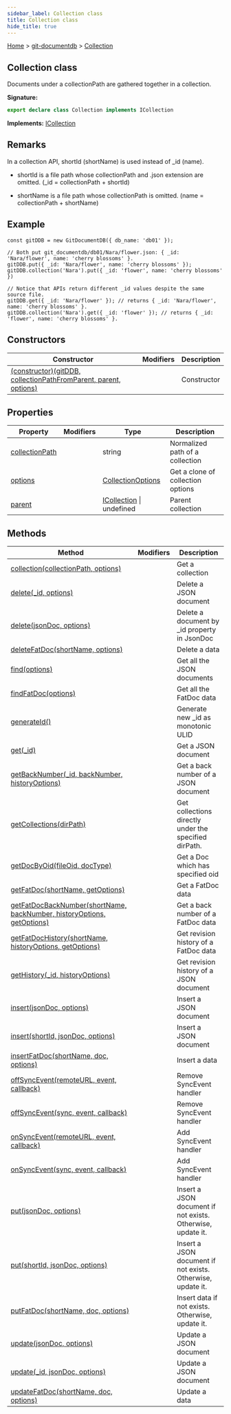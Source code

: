 ```yaml
---
sidebar_label: Collection class
title: Collection class
hide_title: true
---
```


[Home](./index.md) &gt; [git-documentdb](./git-documentdb.md) &gt; [Collection](./git-documentdb.collection.md)

## Collection class

Documents under a collectionPath are gathered together in a collection.

<b>Signature:</b>

```typescript
export declare class Collection implements ICollection 
```
<b>Implements:</b> [ICollection](./git-documentdb.icollection.md)

## Remarks

In a collection API, shortId (shortName) is used instead of \_id (name).

- shortId is a file path whose collectionPath and .json extension are omitted. (\_id = collectionPath + shortId)

- shortName is a file path whose collectionPath is omitted. (name = collectionPath + shortName)

## Example


```
const gitDDB = new GitDocumentDB({ db_name: 'db01' });

// Both put git_documentdb/db01/Nara/flower.json: { _id: 'Nara/flower', name: 'cherry blossoms' }.
gitDDB.put({ _id: 'Nara/flower', name: 'cherry blossoms' });
gitDDB.collection('Nara').put({ _id: 'flower', name: 'cherry blossoms' })

// Notice that APIs return different _id values despite the same source file.
gitDDB.get({ _id: 'Nara/flower' }); // returns { _id: 'Nara/flower', name: 'cherry blossoms' }.
gitDDB.collection('Nara').get({ _id: 'flower' }); // returns { _id: 'flower', name: 'cherry blossoms' }.

```

## Constructors

|  Constructor | Modifiers | Description |
|  --- | --- | --- |
|  [(constructor)(gitDDB, collectionPathFromParent, parent, options)](./git-documentdb.collection._constructor_.md) |  | Constructor |

## Properties

|  Property | Modifiers | Type | Description |
|  --- | --- | --- | --- |
|  [collectionPath](./git-documentdb.collection.collectionpath.md) |  | string | Normalized path of a collection |
|  [options](./git-documentdb.collection.options.md) |  | [CollectionOptions](./git-documentdb.collectionoptions.md) | Get a clone of collection options |
|  [parent](./git-documentdb.collection.parent.md) |  | [ICollection](./git-documentdb.icollection.md) \| undefined | Parent collection |

## Methods

|  Method | Modifiers | Description |
|  --- | --- | --- |
|  [collection(collectionPath, options)](./git-documentdb.collection.collection.md) |  | Get a collection |
|  [delete(\_id, options)](./git-documentdb.collection.delete.md) |  | Delete a JSON document |
|  [delete(jsonDoc, options)](./git-documentdb.collection.delete_1.md) |  | Delete a document by \_id property in JsonDoc |
|  [deleteFatDoc(shortName, options)](./git-documentdb.collection.deletefatdoc.md) |  | Delete a data |
|  [find(options)](./git-documentdb.collection.find.md) |  | Get all the JSON documents |
|  [findFatDoc(options)](./git-documentdb.collection.findfatdoc.md) |  | Get all the FatDoc data |
|  [generateId()](./git-documentdb.collection.generateid.md) |  | Generate new \_id as monotonic ULID |
|  [get(\_id)](./git-documentdb.collection.get.md) |  | Get a JSON document |
|  [getBackNumber(\_id, backNumber, historyOptions)](./git-documentdb.collection.getbacknumber.md) |  | Get a back number of a JSON document |
|  [getCollections(dirPath)](./git-documentdb.collection.getcollections.md) |  | Get collections directly under the specified dirPath. |
|  [getDocByOid(fileOid, docType)](./git-documentdb.collection.getdocbyoid.md) |  | Get a Doc which has specified oid |
|  [getFatDoc(shortName, getOptions)](./git-documentdb.collection.getfatdoc.md) |  | Get a FatDoc data |
|  [getFatDocBackNumber(shortName, backNumber, historyOptions, getOptions)](./git-documentdb.collection.getfatdocbacknumber.md) |  | Get a back number of a FatDoc data |
|  [getFatDocHistory(shortName, historyOptions, getOptions)](./git-documentdb.collection.getfatdochistory.md) |  | Get revision history of a FatDoc data |
|  [getHistory(\_id, historyOptions)](./git-documentdb.collection.gethistory.md) |  | Get revision history of a JSON document |
|  [insert(jsonDoc, options)](./git-documentdb.collection.insert.md) |  | Insert a JSON document |
|  [insert(shortId, jsonDoc, options)](./git-documentdb.collection.insert_1.md) |  | Insert a JSON document |
|  [insertFatDoc(shortName, doc, options)](./git-documentdb.collection.insertfatdoc.md) |  | Insert a data |
|  [offSyncEvent(remoteURL, event, callback)](./git-documentdb.collection.offsyncevent.md) |  | Remove SyncEvent handler |
|  [offSyncEvent(sync, event, callback)](./git-documentdb.collection.offsyncevent_1.md) |  | Remove SyncEvent handler |
|  [onSyncEvent(remoteURL, event, callback)](./git-documentdb.collection.onsyncevent.md) |  | Add SyncEvent handler |
|  [onSyncEvent(sync, event, callback)](./git-documentdb.collection.onsyncevent_1.md) |  | Add SyncEvent handler |
|  [put(jsonDoc, options)](./git-documentdb.collection.put.md) |  | Insert a JSON document if not exists. Otherwise, update it. |
|  [put(shortId, jsonDoc, options)](./git-documentdb.collection.put_1.md) |  | Insert a JSON document if not exists. Otherwise, update it. |
|  [putFatDoc(shortName, doc, options)](./git-documentdb.collection.putfatdoc.md) |  | Insert data if not exists. Otherwise, update it. |
|  [update(jsonDoc, options)](./git-documentdb.collection.update.md) |  | Update a JSON document |
|  [update(\_id, jsonDoc, options)](./git-documentdb.collection.update_1.md) |  | Update a JSON document |
|  [updateFatDoc(shortName, doc, options)](./git-documentdb.collection.updatefatdoc.md) |  | Update a data |

